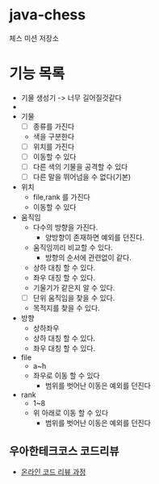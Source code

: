 # java-chess

체스 미션 저장소

# 기능 목록

- 기물 생성기 -> 너무 길어질것같다
-
- 기물
    - [ ] 종류를 가진다
    - 색을 구분한다
    - [ ] 위치를 가진다
    - [ ] 이동할 수 있다
    - [ ] 다른 색의 기물을 공격할 수 있다
    - [ ] 다른 말을 뛰어넘을 수 없다(기본)
- 위치
    - file,rank 를 가진다
    - 이동할 수 있다
- 움직임
    - 다수의 방향을 가진다.
        - 양방향이 존재하면 예외를 던진다.
    - 움직임끼리 비교할 수 있다.
        - 방향의 순서에 관련없이 같다.
    - 상하 대칭 할 수 있다.
    - 좌우 대칭 할 수 있다.
    - 기울기가 같은지 알 수 있다.
    - [ ] 단위 움직임을 찾을 수 있다.
    - 목적지를 찾을 수 있다.
- 방향
    - 상하좌우
    - 상하 대칭 할 수 있다.
    - 좌우 대칭 할 수 있다.
- file
    - a~h
    - 좌우로 이동 할 수 있다
        - 범위를 벗어난 이동은 예외를 던진다
- rank
    - 1~8
    - 위 아래로 이동 할 수 있다
        - 범위를 벗어난 이동은 예외를 던진다

## 우아한테크코스 코드리뷰

- [온라인 코드 리뷰 과정](https://github.com/woowacourse/woowacourse-docs/blob/master/maincourse/README.md)
